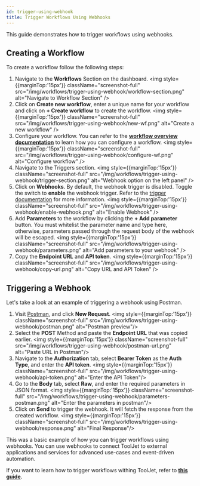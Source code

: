 ```yaml
---
id: trigger-using-webhook
title: Trigger Workflows Using Webhooks
---
```


This guide demonstrates how to trigger workflows using webhooks.

<div style={{paddingTop:'24px'}}>

## Creating a Workflow

To create a workflow follow the following steps:

1. Navigate to the **Workflows** Section on the dashboard.
    <img style={{marginTop:'15px'}} className="screenshot-full" src="/img/workflows/trigger-using-webhook/workflow-section.png" alt="Navigate to Workflow Section" />
2. Click on **Create new workflow**, enter a unique name for your workflow and click on **+ Create workflow** to create the workflow.
    <img style={{marginTop:'15px'}} className="screenshot-full" src="/img/workflows/trigger-using-webhook/new-wf.png" alt="Create a new workflow" />
3. Configure your workflow. You can refer to the **[workflow overview documentation](/docs/workflows/overview)** to learn how you can configure a workflow.
    <img style={{marginTop:'15px'}} className="screenshot-full" src="/img/workflows/trigger-using-webhook/configure-wf.png" alt="Configure workflow" />
4. Navigate to the Triggers section.
    <img style={{marginTop:'15px'}} className="screenshot-full" src="/img/workflows/trigger-using-webhook/trigger-section.png" alt="Webhook option on the left panel" />
5. Click on **Webhooks**. By default, the webhook trigger is disabled. Toggle the switch to **enable** the webhook trigger. Refer to the [trigger documentation](/docs/workflows/workflow-triggers#webhooks) for more information.
    <img style={{marginTop:'15px'}} className="screenshot-full" src="/img/workflows/trigger-using-webhook/enable-webhook.png" alt="Enable Webhook" />
6. Add **Parameters** to the workflow by clicking the **+ Add parameter** button. You must whitelist the parameter name and type here, otherwise, parameters passed through the request body of the webhook will be escaped.
    <img style={{marginTop:'15px'}} className="screenshot-full" src="/img/workflows/trigger-using-webhook/parameters.png" alt="Add parameters to your webhook" />
7. Copy the **Endpoint URL** and **API token**.
    <img style={{marginTop:'15px'}} className="screenshot-full" src="/img/workflows/trigger-using-webhook/copy-url.png" alt="Copy URL and API Token" />

</div>

<div style={{paddingTop:'24px'}}>

## Triggering a Webhook

Let's take a look at an example of triggering a webhook using Postman. 

1. Visit [Postman](https://www.postman.com/), and click **New Request**.
    <img style={{marginTop:'15px'}} className="screenshot-full" src="/img/workflows/trigger-using-webhook/postman.png" alt="Postman preview"/>
2. Select the **POST** Method and paste the **Endpoint URL** that was copied earlier.
    <img style={{marginTop:'15px'}} className="screenshot-full" src="/img/workflows/trigger-using-webhook/postman-url.png" alt="Paste URL in Postman"/>
3. Navigate to the **Authorization** tab, select **Bearer Token** as the **Auth Type**, and enter the **API token**.
    <img style={{marginTop:'15px'}} className="screenshot-full" src="/img/workflows/trigger-using-webhook/api-token.png" alt="Enter the API Token"/>
4. Go to the **Body** tab, select **Raw**, and enter the required parameters in JSON format.
    <img style={{marginTop:'15px'}} className="screenshot-full" src="/img/workflows/trigger-using-webhook/parameters-postman.png" alt="Enter the parameters in postman"/>
5. Click on **Send** to trigger the webhook. It will fetch the response from the created workflow.
    <img style={{marginTop:'15px'}} className="screenshot-full" src="/img/workflows/trigger-using-webhook/response.png" alt="Final Response"/>

</div>

This was a basic example of how you can trigger workflows using webhooks. You can use webhooks to connect ToolJet to external applications and services for advanced use-cases and event-driven automation. 

If you want to learn how to trigger workflows withing ToolJet, refer to **[this guide](/docs/workflows/how-to/trigger-workflow-from-app/)**.